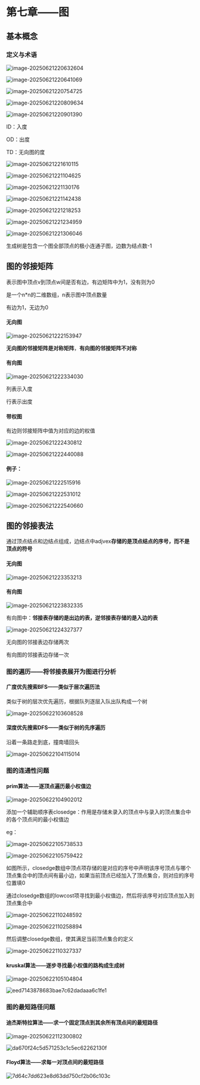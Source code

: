 # 第七章——图

## 基本概念

### 定义与术语

![image-20250621220632604](C:\Users\30606\AppData\Roaming\Typora\typora-user-images\image-20250621220632604.png)

![image-20250621220641069](C:\Users\30606\AppData\Roaming\Typora\typora-user-images\image-20250621220641069.png)

![image-20250621220754725](C:\Users\30606\AppData\Roaming\Typora\typora-user-images\image-20250621220754725.png)

![image-20250621220809634](C:\Users\30606\AppData\Roaming\Typora\typora-user-images\image-20250621220809634.png)

![image-20250621220901390](C:\Users\30606\AppData\Roaming\Typora\typora-user-images\image-20250621220901390.png)

ID：入度

OD：出度

TD：无向图的度

![image-20250621221610115](C:\Users\30606\AppData\Roaming\Typora\typora-user-images\image-20250621221610115.png)

![image-20250621221104625](C:\Users\30606\AppData\Roaming\Typora\typora-user-images\image-20250621221104625.png)

![image-20250621221130176](C:\Users\30606\AppData\Roaming\Typora\typora-user-images\image-20250621221130176.png)

![image-20250621221142438](C:\Users\30606\AppData\Roaming\Typora\typora-user-images\image-20250621221142438.png)

![image-20250621221218253](C:\Users\30606\AppData\Roaming\Typora\typora-user-images\image-20250621221218253.png)

![image-20250621221234959](C:\Users\30606\AppData\Roaming\Typora\typora-user-images\image-20250621221234959.png)

![image-20250621221306046](C:\Users\30606\AppData\Roaming\Typora\typora-user-images\image-20250621221306046.png)

生成树是包含一个图全部顶点的极小连通子图，边数为结点数-1

## 图的邻接矩阵

表示图中顶点v到顶点w间是否有边，有边矩阵中为1，没有则为0

是一个n*n的二维数组，n表示图中顶点数量

有边为1，无边为0

#### 无向图

![image-20250621222153947](C:\Users\30606\AppData\Roaming\Typora\typora-user-images\image-20250621222153947.png)

**无向图的邻接矩阵是对称矩阵**，**有向图的邻接矩阵不对称**

#### 有向图

![image-20250621222334030](C:\Users\30606\AppData\Roaming\Typora\typora-user-images\image-20250621222334030.png)

列表示入度

行表示出度

#### 带权图

有边则邻接矩阵中值为对应的边的权值

![image-20250621222430812](C:\Users\30606\AppData\Roaming\Typora\typora-user-images\image-20250621222430812.png)

![image-20250621222440088](C:\Users\30606\AppData\Roaming\Typora\typora-user-images\image-20250621222440088.png)

#### 例子：

![image-20250621222515916](C:\Users\30606\AppData\Roaming\Typora\typora-user-images\image-20250621222515916.png)

![image-20250621222531012](C:\Users\30606\AppData\Roaming\Typora\typora-user-images\image-20250621222531012.png)

![image-20250621222540660](C:\Users\30606\AppData\Roaming\Typora\typora-user-images\image-20250621222540660.png)



## 图的邻接表法

通过顶点结点和边结点组成，边结点中adjvex**存储的是顶点结点的序号，而不是顶点的符号**

#### 无向图

![image-20250621223353213](C:\Users\30606\AppData\Roaming\Typora\typora-user-images\image-20250621223353213.png)

#### 有向图

![image-20250621223832335](C:\Users\30606\AppData\Roaming\Typora\typora-user-images\image-20250621223832335.png)

有向图中：**邻接表存储的是出边的表，逆邻接表存储的是入边的表**

![image-20250621224327377](C:\Users\30606\AppData\Roaming\Typora\typora-user-images\image-20250621224327377.png)

无向图的邻接表边存储两次

有向图的邻接表边存储一次



### 图的遍历——将邻接表展开为图进行分析

#### 广度优先搜索BFS——类似于层次遍历法

类似于树的层次优先遍历，根据队列逐层入队出队构成一个树

![image-20250622103608528](C:\Users\30606\AppData\Roaming\Typora\typora-user-images\image-20250622103608528.png)

#### 深度优先搜索DFS——类似于树的先序遍历

沿着一条路走到底，撞南墙回头

![image-20250622104115014](C:\Users\30606\AppData\Roaming\Typora\typora-user-images\image-20250622104115014.png)

### 图的连通性问题

#### prim算法——逐顶点遍历最小权值边

![image-20250622104902012](C:\Users\30606\AppData\Roaming\Typora\typora-user-images\image-20250622104902012.png)

添加一个辅助顺序表closedge：作用是存储未录入的顶点中与录入的顶点集合中的各个顶点间的最小权值边

eg：

<img src="C:\Users\30606\AppData\Roaming\Typora\typora-user-images\image-20250622105738533.png" alt="image-20250622105738533"  />

![image-20250622105759422](C:\Users\30606\AppData\Roaming\Typora\typora-user-images\image-20250622105759422.png)

​	如图所示，closedge数组中顶点项存储的是对应的序号中声明该序号顶点与哪个顶点集合中的顶点间有最小边，如果当前顶点已经加入了顶点集合，则对应的序号位置填0

​	通过closedge数组的lowcost项寻找到最小权值边，然后将该序号对应顶点加入到顶点集合中

![image-20250622110248592](C:\Users\30606\AppData\Roaming\Typora\typora-user-images\image-20250622110248592.png)

![image-20250622110258894](C:\Users\30606\AppData\Roaming\Typora\typora-user-images\image-20250622110258894.png)

然后调整closedge数组，使其满足当前顶点集合的定义

![image-20250622110327337](C:\Users\30606\AppData\Roaming\Typora\typora-user-images\image-20250622110327337.png)



#### kruskal算法——逐步寻找最小权值的路构成生成树

![image-20250622105104804](C:\Users\30606\AppData\Roaming\Typora\typora-user-images\image-20250622105104804.png)

![eed7143878683bae7c62dadaaa6c1fe1](E:\电脑管家迁移文件\微信聊天记录搬家\xwechat_files\wxid_f8u7hyaq9ysa22_f149\temp\2025-06\RWTemp\c1f4f4c15ddbc3857c595549d94698de\eed7143878683bae7c62dadaaa6c1fe1.jpg)

### 图的最短路径问题

#### 迪杰斯特拉算法——求一个固定顶点到其余所有顶点间的最短路径

![image-20250622112300802](C:\Users\30606\AppData\Roaming\Typora\typora-user-images\image-20250622112300802.png)

![da670f24c5d571253c1c5ec62262130f](E:\电脑管家迁移文件\微信聊天记录搬家\xwechat_files\wxid_f8u7hyaq9ysa22_f149\temp\2025-06\RWTemp\c1f4f4c15ddbc3857c595549d94698de\da670f24c5d571253c1c5ec62262130f.jpg)

#### Floyd算法——求每一对顶点间的最短路径

![7d64c7dd623e8d63dd750cf2b06c103c](E:\电脑管家迁移文件\微信聊天记录搬家\xwechat_files\wxid_f8u7hyaq9ysa22_f149\temp\2025-06\RWTemp\c1f4f4c15ddbc3857c595549d94698de\7d64c7dd623e8d63dd750cf2b06c103c.jpg)